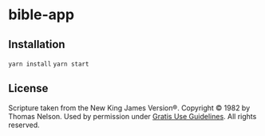 # bible-app

##  Installation
` yarn install `
` yarn start `

##  License
Scripture taken from the New King James Version®. Copyright © 1982 by Thomas Nelson. Used by permission under [Gratis Use Guidelines](https://www.thomasnelson.com/about-us/permissions/#permissionBiblequote). All rights reserved.